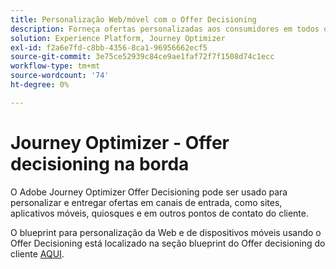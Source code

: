```yaml
---
title: Personalização Web/móvel com o Offer Decisioning
description: Forneça ofertas personalizadas aos consumidores em todos os canais, incluindo quiosques e experiências assistidas por agentes.
solution: Experience Platform, Journey Optimizer
exl-id: f2a6e7fd-c8bb-4356-8ca1-96956662ecf5
source-git-commit: 3e75ce52939c84ce9ae1faf72f7f1508d74c1ecc
workflow-type: tm+mt
source-wordcount: '74'
ht-degree: 0%

---
```


# Journey Optimizer - Offer decisioning na borda

O Adobe Journey Optimizer Offer Decisioning pode ser usado para personalizar e entregar ofertas em canais de entrada, como sites, aplicativos móveis, quiosques e em outros pontos de contato do cliente.

O blueprint para personalização da Web e de dispositivos móveis usando o Offer Decisioning está localizado na seção blueprint do Offer decisioning do cliente [AQUI](../customer-journeys/offer_decisioning/offers-edge.md).
